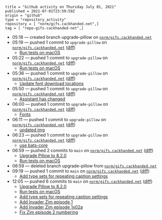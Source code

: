 ```
title = "Github activity on Thursday July 01, 2021"
published = 2021-07-01T23:59:59Z
origin = "github"
type = "repository_activity"
repository = [ "norm/gifs.cackhanded.net",]
tag = [ "repo-gifs-cackhanded-net",]
```

* 05:18 — created branch upgrade-pillow on [`norm/gifs.cackhanded.net`](https://github.com/norm/gifs.cackhanded.net)
* 05:19 — pushed 1 commit to `upgrade-pillow` on [`norm/gifs.cackhanded.net`](https://github.com/norm/gifs.cackhanded.net) ([diff](https://github.com/norm/gifs.cackhanded.net/compare/a210f75d8268738239ec12626a6fbfc01bbfdb8b..95c504325d73d32bcca3ea8f88d1ba885f04a06d))
  * [Run tests on macOS](https://github.com/norm/gifs.cackhanded.net/commit/95c504325d73d32bcca3ea8f88d1ba885f04a06d)
* 05:22 — pushed 1 commit to `upgrade-pillow` on [`norm/gifs.cackhanded.net`](https://github.com/norm/gifs.cackhanded.net) ([diff](https://github.com/norm/gifs.cackhanded.net/compare/95c504325d73d32bcca3ea8f88d1ba885f04a06d..9f2c507ffc8aa267280ba87c7e2fd008f324fa1d))
  * [Run tests on macOS](https://github.com/norm/gifs.cackhanded.net/commit/9f2c507ffc8aa267280ba87c7e2fd008f324fa1d)
* 05:36 — pushed 1 commit to `upgrade-pillow` on [`norm/gifs.cackhanded.net`](https://github.com/norm/gifs.cackhanded.net) ([diff](https://github.com/norm/gifs.cackhanded.net/compare/9f2c507ffc8aa267280ba87c7e2fd008f324fa1d..1f22c988d35265156a79e30da6f2ae9dfb459d9e))
  * [Update font download locations](https://github.com/norm/gifs.cackhanded.net/commit/1f22c988d35265156a79e30da6f2ae9dfb459d9e)
* 05:50 — pushed 1 commit to `upgrade-pillow` on [`norm/gifs.cackhanded.net`](https://github.com/norm/gifs.cackhanded.net) ([diff](https://github.com/norm/gifs.cackhanded.net/compare/1f22c988d35265156a79e30da6f2ae9dfb459d9e..84ec2236449b1cdfb26b6df0ff101151cc367b86))
  * [Assistant has changed](https://github.com/norm/gifs.cackhanded.net/commit/84ec2236449b1cdfb26b6df0ff101151cc367b86)
* 06:00 — pushed 1 commit to `upgrade-pillow` on [`norm/gifs.cackhanded.net`](https://github.com/norm/gifs.cackhanded.net) ([diff](https://github.com/norm/gifs.cackhanded.net/compare/84ec2236449b1cdfb26b6df0ff101151cc367b86..4893552d69212cb9684ffca3ae1c67f83f858525))
  * [Fonts](https://github.com/norm/gifs.cackhanded.net/commit/4893552d69212cb9684ffca3ae1c67f83f858525)
* 06:11 — pushed 1 commit to `upgrade-pillow` on [`norm/gifs.cackhanded.net`](https://github.com/norm/gifs.cackhanded.net) ([diff](https://github.com/norm/gifs.cackhanded.net/compare/4893552d69212cb9684ffca3ae1c67f83f858525..35db74f3dbfe2ea4d40a7bb96d2d60836868462c))
  * [updated img](https://github.com/norm/gifs.cackhanded.net/commit/35db74f3dbfe2ea4d40a7bb96d2d60836868462c)
* 06:23 — pushed 1 commit to `upgrade-pillow` on [`norm/gifs.cackhanded.net`](https://github.com/norm/gifs.cackhanded.net) ([diff](https://github.com/norm/gifs.cackhanded.net/compare/35db74f3dbfe2ea4d40a7bb96d2d60836868462c..0e611883d5a63c5d9150181ca65d11bc629c7fb5))
  * [use bats-core](https://github.com/norm/gifs.cackhanded.net/commit/0e611883d5a63c5d9150181ca65d11bc629c7fb5)
* 06:59 — pushed 2 commits to `main` on [`norm/gifs.cackhanded.net`](https://github.com/norm/gifs.cackhanded.net) ([diff](https://github.com/norm/gifs.cackhanded.net/compare/6e009f7e44816dacaadbdaddfbb5b78e452a7c2f..c3078db9cdbd1af6762463a7929ed5e2e677dde7))
  * [Upgrade Pillow to 8.2.0](https://github.com/norm/gifs.cackhanded.net/commit/ab1733a4ab6ced93691a41076bbda2ad519953d1)
  * [Run tests on macOS](https://github.com/norm/gifs.cackhanded.net/commit/c3078db9cdbd1af6762463a7929ed5e2e677dde7)
* 06:59 — deleted branch upgrade-pillow from [`norm/gifs.cackhanded.net`](https://github.com/norm/gifs.cackhanded.net)
* 09:19 — pushed 1 commit to `main` on [`norm/gifs.cackhanded.net`](https://github.com/norm/gifs.cackhanded.net) ([diff](https://github.com/norm/gifs.cackhanded.net/compare/c3078db9cdbd1af6762463a7929ed5e2e677dde7..d3bcba4b8f32fe5cbe20567024f31ca173cf9dda))
  * [Add type sets for repeating caption settings](https://github.com/norm/gifs.cackhanded.net/commit/d3bcba4b8f32fe5cbe20567024f31ca173cf9dda)
* 12:05 — pushed 6 commits to `main` on [`norm/gifs.cackhanded.net`](https://github.com/norm/gifs.cackhanded.net) ([diff](https://github.com/norm/gifs.cackhanded.net/compare/d3bcba4b8f32fe5cbe20567024f31ca173cf9dda..bb928489cbff91ec4f666ef704f8403b220f7eb6))
  * [Upgrade Pillow to 8.2.0](https://github.com/norm/gifs.cackhanded.net/commit/e55706ceb3cb8706bfe84345d82eb3166a1595d6)
  * [Run tests on macOS](https://github.com/norm/gifs.cackhanded.net/commit/723ee4ff3c452b2299b94e45db4f628d968cc92f)
  * [Add type sets for repeating caption settings](https://github.com/norm/gifs.cackhanded.net/commit/ee4eccdcb249197c5c4d96a6d9abe94bc09b0250)
  * [Add Invader Zim episode 1](https://github.com/norm/gifs.cackhanded.net/commit/65480bee2db8f0588171b11bc52274f9858d9695)
  * [Add Invader Zim episode 1x02a](https://github.com/norm/gifs.cackhanded.net/commit/91e816ea7ac826ea7820c5d5304c2acf272b4dc1)
  * [Fix Zim episode 2 numbering](https://github.com/norm/gifs.cackhanded.net/commit/bb928489cbff91ec4f666ef704f8403b220f7eb6)
